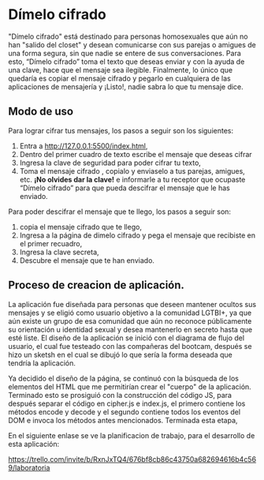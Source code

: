 # Dímelo cifrado

"Dímelo cifrado" está destinado para personas homosexuales que aún no han "salido del closet" y desean comunicarse con sus parejas o amigues de una forma segura, sin que nadie se entere de sus conversaciones. Para esto, “Dímelo cifrado” toma el texto que deseas enviar y con la ayuda de una clave, hace que el mensaje sea ilegible. Finalmente, lo único que quedaría es copiar el mensaje cifrado y pegarlo en cualquiera de las aplicaciones de mensajería y ¡Listo!, nadie sabra lo que tu mensaje dice.
 
## Modo de uso
Para lograr cifrar tus mensajes, los pasos a seguir son los siguientes:
1. Entra a http://127.0.0.1:5500/index.html,
2. Dentro del primer cuadro de texto escribe el mensaje que deseas cifrar
3. Ingresa la clave de seguridad para poder cifrar tu texto,
4. Toma el mensaje cifrado , copialo y enviaselo a tus parejas, amigues, etc. **¡No olvides dar la clave!** e informarle a tu receptor que ocupaste “Dímelo cifrado” para que pueda descifrar el mensaje que le has enviado.

Para poder descifrar el mensaje que te llego, los pasos a seguir son:
1. copia el mensaje cifrado que te llego,
2. Ingresa a la página de dimelo cifrado y pega el mensaje que recibiste en el primer recuadro,
3. Ingresa la clave secreta,
4. Descubre el mensaje que te han enviado.

## Proceso de creacion de aplicación.
La aplicación fue diseñada para personas que deseen mantener ocultos sus mensajes y se eligió como usuario objetivo a la comunidad LGTBI+, ya que aún existe un grupo de esa comunidad que aún no reconoce públicamente su orientación u identidad sexual y desea mantenerlo en secreto hasta que esté liste.
El diseño de la aplicación se inició con el diagrama de flujo del usuario, el cual fue testeado con las compañeras del bootcam, después se hizo un sketsh en el cual se dibujó lo que sería la forma deseada que tendría la aplicación.

Ya decidido el diseño de la página, se continuó con la búsqueda de los
 elementos del HTML que me permitirían crear el "cuerpo" de la aplicación. Terminado esto se prosiguió con la construcción del código JS, para después separar el código en cipher.js e index.js, el primero contiene los métodos encode y decode y el segundo contiene todos los eventos del DOM e invoca los métodos antes mencionados.
Terminada esta etapa, 

En el siguiente enlase se ve la planificacion de trabajo, para el desarrollo de esta aplicación:

https://trello.com/invite/b/RxnJxTQ4/676bf8cb86c43750a682694616b4c569/laboratoria
